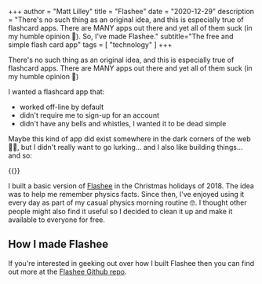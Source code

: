 +++
author = "Matt Lilley"
title = "Flashee"
date = "2020-12-29"
description = "There's no such thing as an original idea, and this is especially true of flashcard apps. There are MANY apps out there and yet all of them suck (in my humble opinion 🤣). So, I've made Flashee."
subtitle="The free and simple flash card app"
tags = [
    "technology"
]
+++

There's no such thing as an original idea, and this is especially true of flashcard apps. There are MANY apps out there and yet all of them suck (in my humble opinion 🤣)

I wanted a flashcard app that:
- worked off-line by default
- didn't require me to sign-up for an account
- didn't have any bells and whistles, I wanted it to be dead simple

Maybe this kind of app did exist somewhere in the dark corners of the web 🤷‍♂️, but I didn't really want to go lurking... and I also like building things... and so:

<!-- ![Flashee screenshot](flashee.png) -->

{{<image-link src="flashee.png" href="https://flashee.lilley.io/" alt="Flashee screenshot">}}


I built a basic version of [Flashee](https://flashee.lilley.io/) in the Christmas holidays of 2018. The idea was to help me remember physics facts. Since then, I've enjoyed using it every day as part of my casual physics morning routine 🤓. I thought other people might also find it useful so I decided to clean it up and make it available to everyone for free.


## How I made Flashee

If you're interested in geeking out over how I built Flashee then you can find out more at the [Flashee Github repo](https://github.com/mklilley/flashee).